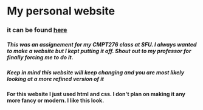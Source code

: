 # My personal website

### it can be found [here](https://kovac04.github.io/site/)

##### This was an assignement for my CMPT276 class at SFU. I always wanted to make a website but I kept putting it off. Shout out to my professor for finally forcing me to do it.
##### Keep in mind this website will keep changing and you are most likely looking at a more refined version of it

#### For this website I just used html and css. I don't plan on making it any more fancy or modern. I like this look.

